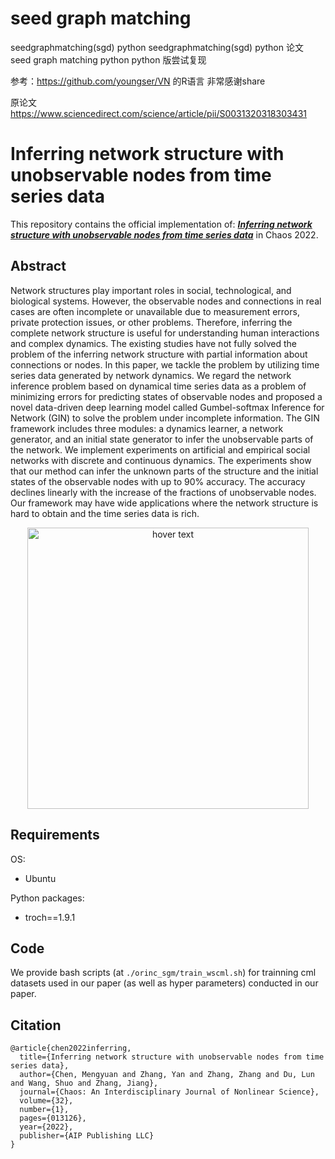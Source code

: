 # seed graph matching
seedgraphmatching(sgd)  python 
seedgraphmatching(sgd) python 论文 seed graph matching python python 版尝试复现

参考：https://github.com/youngser/VN 的R语言 非常感谢share

原论文 https://www.sciencedirect.com/science/article/pii/S0031320318303431
# Inferring network structure with unobservable nodes from time series data

This repository contains the official implementation of: ***[Inferring network structure with unobservable nodes from time series data](https://aip.scitation.org/doi/10.1063/5.0076521)*** in Chaos 2022.

## Abstract
Network structures play important roles in social, technological, and biological systems. However, the observable nodes and connections in real cases are often incomplete or unavailable due to measurement errors, private protection issues, or other problems. Therefore, inferring the complete network structure is useful for understanding human interactions and complex dynamics. The existing studies have not fully solved the problem of the inferring network structure with partial information about connections or nodes. In this paper, we tackle the problem by utilizing time series data generated by network dynamics. We regard the network inference problem based on dynamical time series data as a problem of minimizing errors for predicting states of observable nodes and proposed a novel data-driven deep learning model called Gumbel-softmax Inference for Network (GIN) to solve the problem under incomplete information. The GIN framework includes three modules: a dynamics learner, a network generator, and an initial state generator to infer the unobservable parts of the network. We implement experiments on artificial and empirical social networks with discrete and continuous dynamics. The experiments show that our method can infer the unknown parts of the structure and the initial states of the observable nodes with up to 90% accuracy. The accuracy declines linearly with the increase of the fractions of unobservable nodes. Our framework may have wide applications where the network structure is hard to obtain and the time series data is rich.
<p align="center">
  <img src="./NEDMP_vis.png" width="450" title="hover text">
</p>

## Requirements
OS:
- Ubuntu

Python packages:
- troch==1.9.1

## Code

We provide bash scripts (at `./orinc_sgm/train_wscml.sh`) for trainning cml datasets used in our paper  (as well as hyper parameters) conducted in our paper.


## Citation

```
@article{chen2022inferring,
  title={Inferring network structure with unobservable nodes from time series data},
  author={Chen, Mengyuan and Zhang, Yan and Zhang, Zhang and Du, Lun and Wang, Shuo and Zhang, Jiang},
  journal={Chaos: An Interdisciplinary Journal of Nonlinear Science},
  volume={32},
  number={1},
  pages={013126},
  year={2022},
  publisher={AIP Publishing LLC}
}
```

